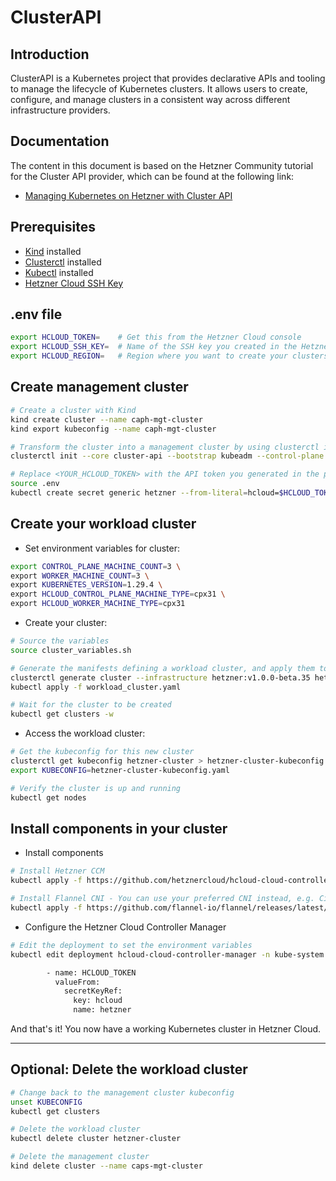 # ClusterAPI

## Introduction

ClusterAPI is a Kubernetes project that provides declarative APIs and tooling to manage the lifecycle of Kubernetes clusters. It allows users to create, configure, and manage clusters in a consistent way across different infrastructure providers.

## Documentation

The content in this document is based on the Hetzner Community tutorial for the Cluster API provider, which can be found at the following link:
- [Managing Kubernetes on Hetzner with Cluster API](https://community.hetzner.com/tutorials/kubernetes-on-hetzner-with-cluster-api)

## Prerequisites
- [Kind](https://kind.sigs.k8s.io/docs/user/quick-start/) installed
- [Clusterctl](https://cluster-api.sigs.k8s.io/user/quick-start.html#install-clusterctl) installed
- [Kubectl](https://kubernetes.io/docs/tasks/tools/) installed
- [Hetzner Cloud SSH Key](https://docs.hetzner.cloud/#introduction)

## .env file

```bash
export HCLOUD_TOKEN=    # Get this from the Hetzner Cloud console
export HCLOUD_SSH_KEY=  # Name of the SSH key you created in the Hetzner Cloud console
export HCLOUD_REGION=   # Region where you want to create your clusters (e.g., "fsn1", "nbg1", etc.)
```

## Create management cluster

```bash
# Create a cluster with Kind
kind create cluster --name caph-mgt-cluster
kind export kubeconfig --name caph-mgt-cluster

# Transform the cluster into a management cluster by using clusterctl init.
clusterctl init --core cluster-api --bootstrap kubeadm --control-plane kubeadm --infrastructure hetzner

# Replace <YOUR_HCLOUD_TOKEN> with the API token you generated in the previous step
source .env
kubectl create secret generic hetzner --from-literal=hcloud=$HCLOUD_TOKEN
```

## Create your workload cluster

- Set environment variables for cluster:
```bash
export CONTROL_PLANE_MACHINE_COUNT=3 \
export WORKER_MACHINE_COUNT=3 \
export KUBERNETES_VERSION=1.29.4 \
export HCLOUD_CONTROL_PLANE_MACHINE_TYPE=cpx31 \
export HCLOUD_WORKER_MACHINE_TYPE=cpx31
```

- Create your cluster:
```bash
# Source the variables
source cluster_variables.sh

# Generate the manifests defining a workload cluster, and apply them to the bootstrap cluster
clusterctl generate cluster --infrastructure hetzner:v1.0.0-beta.35 hetzner-cluster > workload_cluster.yaml
kubectl apply -f workload_cluster.yaml

# Wait for the cluster to be created
kubectl get clusters -w
```

- Access the workload cluster:
```bash
# Get the kubeconfig for this new cluster
clusterctl get kubeconfig hetzner-cluster > hetzner-cluster-kubeconfig.yaml
export KUBECONFIG=hetzner-cluster-kubeconfig.yaml

# Verify the cluster is up and running
kubectl get nodes
```

## Install components in your cluster

- Install components
```bash
# Install Hetzner CCM
kubectl apply -f https://github.com/hetznercloud/hcloud-cloud-controller-manager/releases/latest/download/ccm.yaml

# Install Flannel CNI - You can use your preferred CNI instead, e.g. Cilium
kubectl apply -f https://github.com/flannel-io/flannel/releases/latest/download/kube-flannel.yml
```

- Configure the Hetzner Cloud Controller Manager
```bash
# Edit the deployment to set the environment variables
kubectl edit deployment hcloud-cloud-controller-manager -n kube-system

        - name: HCLOUD_TOKEN
          valueFrom:
            secretKeyRef:
              key: hcloud
              name: hetzner
```

And that's it! You now have a working Kubernetes cluster in Hetzner Cloud.

---

## Optional: Delete the workload cluster

```bash
# Change back to the management cluster kubeconfig
unset KUBECONFIG
kubectl get clusters

# Delete the workload cluster
kubectl delete cluster hetzner-cluster

# Delete the management cluster
kind delete cluster --name caps-mgt-cluster
```
